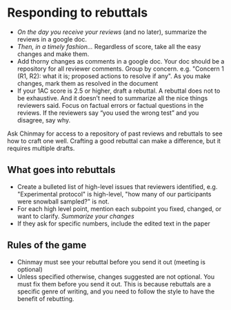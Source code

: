 # Responding to rebuttals

* *On the day you receive your reviews* (and no later), summarize the reviews in a google doc.
* *Then, in a timely fashion...* Regardless of score, take all the easy changes and make them.
* Add thorny changes as comments in a google doc. Your doc should be a repository for all reviewer comments. Group by concern. e.g. "Concern 1 (R1, R2):  what it is;  proposed actions to resolve if any". As you make changes, mark them as resolved in the document
* If your 1AC score is 2.5 or higher, draft a rebuttal. A rebuttal does not to be exhaustive. And it doesn’t need to summarize all the nice things reviewers said. Focus on factual errors or factual questions in the reviews. If the reviewers say “you used the wrong test” and you disagree, say why.

Ask Chinmay for access to a repository of past reviews and rebuttals to see how to craft one well. Crafting a good rebuttal can make a difference, but it requires multiple drafts. 

## What goes into rebuttals
* Create a bulleted list of high-level issues that reviewers identified, e.g. "Experimental protocol" is high-level, "how many of our participants were snowball sampled?" is not.
* For each high level point, mention each subpoint you fixed, changed, or want to clarify. *Summarize your changes*
* If they ask for specific numbers, include the edited text in the paper

## Rules of the game


* Chinmay must see your rebuttal before you send it out (meeting is optional)
* Unless specified otherwise, changes suggested are not optional. You must fix them before you send it out. This is because rebuttals are a specific genre of writing, and you need to follow the style to have the benefit of rebutting. 
